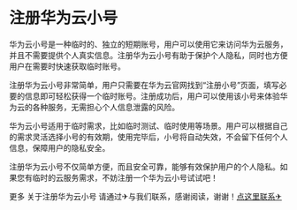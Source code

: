 # 注册华为云小号

华为云小号是一种临时的、独立的短期账号，用户可以使用它来访问华为云服务，并且不需要提供个人真实信息。注册华为云小号有助于保护个人隐私，同时也方便用户在需要时快速获取临时账号。

注册华为云小号非常简单，用户只需要在华为云官网找到“注册小号”页面，填写必要的信息即可轻松获得一个临时账号。注册成功后，用户可以使用该小号来体验华为云的各种服务，无需担心个人信息泄露的风险。

华为云小号适用于临时需求，比如临时测试、临时使用等场景。用户可以根据自己的需求灵活选择小号的有效期，使用完毕后，小号将自动失效，不会留下任何个人信息，保障用户的隐私安全。

注册华为云小号不仅简单方便，而且安全可靠，能够有效保护用户的个人隐私。如果您有临时的云服务需求，不妨注册一个华为云小号试试吧！

更多 关于注册华为云小号 请通过✈与我们联系，感谢阅读，谢谢！[点这里联系✈](https://add.k02.cc)